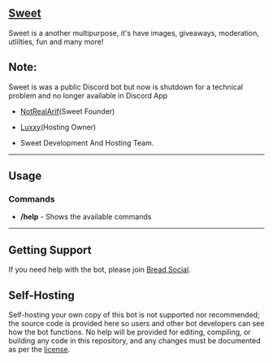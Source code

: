 
## [Sweet](https://discord.gg/K4jgjyxb)

Sweet is a another multipurpose, it's have images, giveaways, moderation, utlilties, fun and many more!

## Note:

Sweet is was a public Discord bot but now is shutdown for a technical problem and no longer available in Discord App

- [NotRealArif](https://github.com/NotRealArif)(Sweet Founder)
- [Luxxy](https://github.com/Luxxy-GF)(Hosting Owner)

- Sweet Development And Hosting Team.
---

## Usage
### Commands  
* **/help** - Shows the available commands
---

## Getting Support
If you need help with the bot, please join [Bread Social](https://discord.gg/K4jgjyxb).

## Self-Hosting
Self-hosting your own copy of this bot is not supported nor recommended; the source code is provided here so users and other bot developers can see how the bot functions. No help will be provided for editing, compiling, or building any code in this repository, and any changes must be documented as per the [license](https://github.com/NotRealArif/Sweet-Discord-Bot/blob/main/LICENSE).
